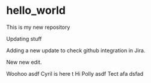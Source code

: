 # hello_world
This is my new repository

Updating stuff

Adding a new update to check github integration in Jira. 

New new edit.

Woohoo
asdf
Cyril is here
t
Hi Polly
asdf
Tect
afa
dsfad
